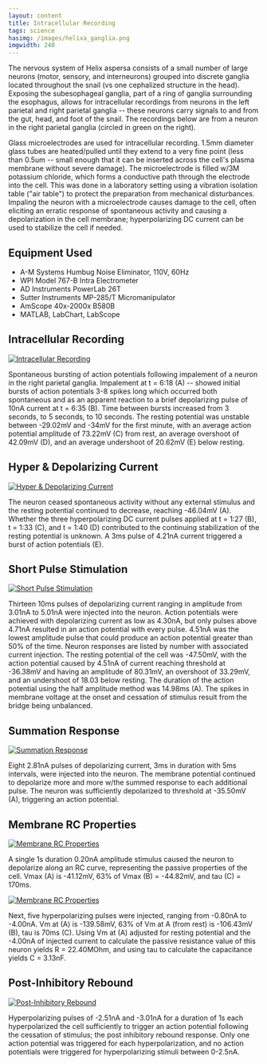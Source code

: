 ```yaml
---
layout: content
title: Intracellular Recording
tags: science
hasimg: /images/helixa_ganglia.png
imgwidth: 240
---
```

The nervous system of Helix aspersa consists of a small number of large neurons (motor, sensory, and interneurons) grouped into discrete ganglia located throughout the snail (vs one cephalized structure in the head). Exposing the subesophageal ganglia, part of a ring of ganglia surrounding the esophagus, allows for intracellular recordings from neurons in the left parietal and right parietal ganglia -- these neurons carry signals to and from the gut, head, and foot of the snail. The recordings below are from a neuron in the right parietal ganglia (circled in green on the right).

Glass microelectrodes are used for intracellular recording. 1.5mm diameter glass tubes are heated/pulled until they extend to a very fine point (less than 0.5um -- small enough that it can be inserted across the cell's plasma membrane without severe damage). The microelectrode is filled w/3M potassium chloride, which forms a conductive path through the electrode into the cell. This was done in a laboratory setting using a vibration isolation table ("air table") to protect the preparation from mechanical disturbances. Impaling the neuron with a microelectrode causes damage to the cell, often eliciting an erratic response of spontaneous activity and causing a depolarization in the cell membrane; hyperpolarizing DC current can be used to stabilize the cell if needed.

## Equipment Used
* A-M Systems Humbug Noise Eliminator, 110V, 60Hz
* WPI Model 767-B Intra Electrometer
* AD Instruments PowerLab 26T
* Sutter Instruments MP-285/T Micromanipulator
* AmScope 40x-2000x B580B
* MATLAB, LabChart, LabScope

## Intracellular Recording
<a href="/images/ic_fig1.png"><img class="imageCenter" alt="Intracellular Recording" src="/images/ic_fig1.png" /></a>

Spontaneous bursting of action potentials following impalement of a neuron in the right parietal ganglia. Impalement at t = 6:18 (A) -- showed initial bursts of action potentials 3-8 spikes long which occurred both spontaneous and as an apparent reaction to a brief depolarizing pulse of 10nA current at t = 6:35 (B). Time between bursts increased from 3 seconds, to 5 seconds, to 10 seconds. The resting potential was unstable between -29.02mV and -34mV for the first minute, with an average action potential amplitude of 73.22mV (C) from rest, an average overshoot of 42.09mV (D), and an average undershoot of 20.62mV (E) below resting.

## Hyper & Depolarizing Current
<a href="/images/ic_fig2.png"><img class="imageCenter" alt="Hyper & Depolarizing Current" src="/images/ic_fig2.png" /></a>

The neuron ceased spontaneous activity without any external stimulus and the resting potential continued to decrease, reaching -46.04mV (A). Whether the three hyperpolarizing DC current pulses applied at t = 1:27 (B), t = 1:33 (C), and t = 1:40 (D) contributed to the continuing stabilization of the resting potential is unknown. A 3ms pulse of 4.21nA current triggered a burst of action potentials (E).

## Short Pulse Stimulation
<a href="/images/ic_fig3.png"><img class="imageCenter" alt="Short Pulse Stimulation" src="/images/ic_fig3.png" /></a>

Thirteen 10ms pulses of depolarizing current ranging in amplitude from 3.01nA to 5.01nA were injected into the neuron. Action potentials were achieved with depolarizing current as low as 4.30nA, but only pulses above 4.71nA resulted in an action potential with every pulse. 4.51nA was the lowest amplitude pulse that could produce an action potential greater than 50% of the time. Neuron responses are listed by number with associated current injection. The resting potential of the cell was -47.50mV, with the action potential caused by 4.51nA of current reaching threshold at -36.38mV and having an amplitude of 80.31mV, an overshoot of 33.29mV, and an undershoot of 18.03 below resting. The duration of the action potential using the half amplitude method was 14.98ms (A). The spikes in membrane voltage at the onset and cessation of stimulus result from the bridge being unbalanced.

## Summation Response 
<a href="/images/ic_fig4.png"><img class="imageCenter" alt="Summation Response" src="/images/ic_fig4.png" /></a>

Eight 2.81nA pulses of depolarizing current, 3ms in duration with 5ms intervals, were injected into the neuron. The membrane potential continued to depolarize more and more w/the summed response to each additional pulse. The neuron was sufficiently depolarized to threshold at -35.50mV (A), triggering an action potential.

## Membrane RC Properties
<a href="/images/ic_fig5.png"><img class="imageCenter" alt="Membrane RC Properties" src="/images/ic_fig5.png" /></a>

A single 1s duration 0.20nA amplitude stimulus caused the neuron to depolarize along an RC curve, representing the passive properties of the cell. Vmax (A) is -41.12mV, 63% of Vmax (B) = -44.82mV, and tau (C) = 170ms.

<a href="/images/ic_fig6.png"><img class="imageCenter" alt="Membrane RC Properties" src="/images/ic_fig6.png" /></a>

Next, five hyperpolarizing pulses were injected, ranging from -0.80nA to -4.00nA. Vm at (A) is -139.58mV, 63% of Vm at A (from rest) is -106.43mV (B), tau is 70ms (C). Using Vm at (A) adjusted for resting potential and the -4.00nA of injected current to calculate the passive resistance value of this neuron yields R = 22.40MOhm, and using tau to calculate the capacitance yields C = 3.13nF.

## Post-Inhibitory Rebound
<a href="/images/ic_fig7.png"><img class="imageCenter" alt="Post-Inhibitory Rebound" src="/images/ic_fig7.png" /></a>

Hyperpolarizing pulses of -2.51nA and -3.01nA for a duration of 1s each hyperpolarized the cell sufficiently to trigger an action potential following the cessation of stimulus; the post inhibitory rebound response. Only one action potential was triggered for each hyperpolarization, and no action potentials were triggered for hyperpolarizing stimuli between 0-2.5nA.